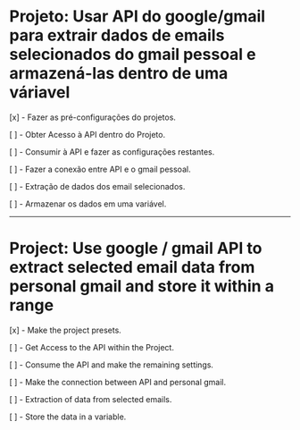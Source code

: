 # Projeto: Usar API do google/gmail para extrair dados de emails selecionados do gmail pessoal e armazená-las dentro de uma váriavel

<p>[x] - Fazer as pré-configurações do projetos.</p>
<p>[ ] - Obter Acesso à API dentro do Projeto.</p>
<p>[ ] - Consumir à API e fazer as configurações restantes.</p>
<p>[ ] - Fazer a conexão entre API e o gmail pessoal.</p>
<p>[ ] - Extração de dados dos email selecionados.</p>
<p>[ ] - Armazenar os dados em uma variável.</p>


--------------------------------------------------------------------------------------

# Project: Use google / gmail API to extract selected email data from personal gmail and store it within a range


<p>[x] - Make the project presets.</p>
<p>[ ] - Get Access to the API within the Project.</p>
<p>[ ] - Consume the API and make the remaining settings.</p>
<p>[ ] - Make the connection between API and personal gmail.</p>
<p>[ ] - Extraction of data from selected emails.</p>
<p>[ ] - Store the data in a variable.</p>
